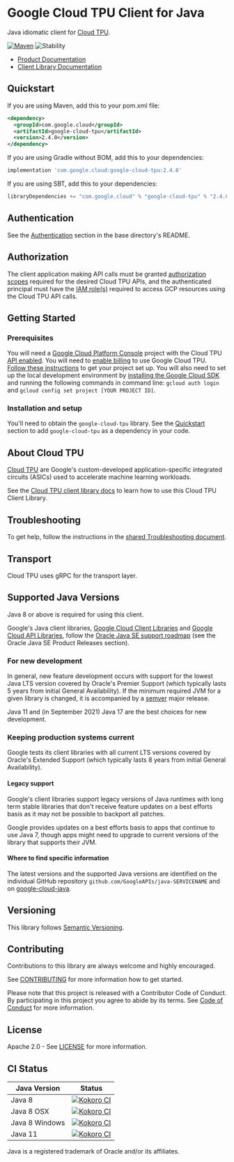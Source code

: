 # Google Cloud TPU Client for Java

Java idiomatic client for [Cloud TPU][product-docs].

[![Maven][maven-version-image]][maven-version-link]
![Stability][stability-image]

- [Product Documentation][product-docs]
- [Client Library Documentation][javadocs]


## Quickstart


If you are using Maven, add this to your pom.xml file:


```xml
<dependency>
  <groupId>com.google.cloud</groupId>
  <artifactId>google-cloud-tpu</artifactId>
  <version>2.4.0</version>
</dependency>
```

If you are using Gradle without BOM, add this to your dependencies:

```Groovy
implementation 'com.google.cloud:google-cloud-tpu:2.4.0'
```

If you are using SBT, add this to your dependencies:

```Scala
libraryDependencies += "com.google.cloud" % "google-cloud-tpu" % "2.4.0"
```

## Authentication

See the [Authentication][authentication] section in the base directory's README.

## Authorization

The client application making API calls must be granted [authorization scopes][auth-scopes] required for the desired Cloud TPU APIs, and the authenticated principal must have the [IAM role(s)][predefined-iam-roles] required to access GCP resources using the Cloud TPU API calls.

## Getting Started

### Prerequisites

You will need a [Google Cloud Platform Console][developer-console] project with the Cloud TPU [API enabled][enable-api].
You will need to [enable billing][enable-billing] to use Google Cloud TPU.
[Follow these instructions][create-project] to get your project set up. You will also need to set up the local development environment by
[installing the Google Cloud SDK][cloud-sdk] and running the following commands in command line:
`gcloud auth login` and `gcloud config set project [YOUR PROJECT ID]`.

### Installation and setup

You'll need to obtain the `google-cloud-tpu` library.  See the [Quickstart](#quickstart) section
to add `google-cloud-tpu` as a dependency in your code.

## About Cloud TPU


[Cloud TPU][product-docs] are Google's custom-developed application-specific integrated circuits (ASICs) used to accelerate machine learning workloads.

See the [Cloud TPU client library docs][javadocs] to learn how to
use this Cloud TPU Client Library.






## Troubleshooting

To get help, follow the instructions in the [shared Troubleshooting document][troubleshooting].

## Transport

Cloud TPU uses gRPC for the transport layer.

## Supported Java Versions

Java 8 or above is required for using this client.

Google's Java client libraries,
[Google Cloud Client Libraries][cloudlibs]
and
[Google Cloud API Libraries][apilibs],
follow the
[Oracle Java SE support roadmap][oracle]
(see the Oracle Java SE Product Releases section).

### For new development

In general, new feature development occurs with support for the lowest Java
LTS version covered by  Oracle's Premier Support (which typically lasts 5 years
from initial General Availability). If the minimum required JVM for a given
library is changed, it is accompanied by a [semver][semver] major release.

Java 11 and (in September 2021) Java 17 are the best choices for new
development.

### Keeping production systems current

Google tests its client libraries with all current LTS versions covered by
Oracle's Extended Support (which typically lasts 8 years from initial
General Availability).

#### Legacy support

Google's client libraries support legacy versions of Java runtimes with long
term stable libraries that don't receive feature updates on a best efforts basis
as it may not be possible to backport all patches.

Google provides updates on a best efforts basis to apps that continue to use
Java 7, though apps might need to upgrade to current versions of the library
that supports their JVM.

#### Where to find specific information

The latest versions and the supported Java versions are identified on
the individual GitHub repository `github.com/GoogleAPIs/java-SERVICENAME`
and on [google-cloud-java][g-c-j].

## Versioning


This library follows [Semantic Versioning](http://semver.org/).



## Contributing


Contributions to this library are always welcome and highly encouraged.

See [CONTRIBUTING][contributing] for more information how to get started.

Please note that this project is released with a Contributor Code of Conduct. By participating in
this project you agree to abide by its terms. See [Code of Conduct][code-of-conduct] for more
information.


## License

Apache 2.0 - See [LICENSE][license] for more information.

## CI Status

Java Version | Status
------------ | ------
Java 8 | [![Kokoro CI][kokoro-badge-image-2]][kokoro-badge-link-2]
Java 8 OSX | [![Kokoro CI][kokoro-badge-image-3]][kokoro-badge-link-3]
Java 8 Windows | [![Kokoro CI][kokoro-badge-image-4]][kokoro-badge-link-4]
Java 11 | [![Kokoro CI][kokoro-badge-image-5]][kokoro-badge-link-5]

Java is a registered trademark of Oracle and/or its affiliates.

[product-docs]: https://cloud.google.com/tpu/docs
[javadocs]: https://cloud.google.com/java/docs/reference/google-cloud-tpu/latest/history
[kokoro-badge-image-1]: http://storage.googleapis.com/cloud-devrel-public/java/badges/java-tpu/java7.svg
[kokoro-badge-link-1]: http://storage.googleapis.com/cloud-devrel-public/java/badges/java-tpu/java7.html
[kokoro-badge-image-2]: http://storage.googleapis.com/cloud-devrel-public/java/badges/java-tpu/java8.svg
[kokoro-badge-link-2]: http://storage.googleapis.com/cloud-devrel-public/java/badges/java-tpu/java8.html
[kokoro-badge-image-3]: http://storage.googleapis.com/cloud-devrel-public/java/badges/java-tpu/java8-osx.svg
[kokoro-badge-link-3]: http://storage.googleapis.com/cloud-devrel-public/java/badges/java-tpu/java8-osx.html
[kokoro-badge-image-4]: http://storage.googleapis.com/cloud-devrel-public/java/badges/java-tpu/java8-win.svg
[kokoro-badge-link-4]: http://storage.googleapis.com/cloud-devrel-public/java/badges/java-tpu/java8-win.html
[kokoro-badge-image-5]: http://storage.googleapis.com/cloud-devrel-public/java/badges/java-tpu/java11.svg
[kokoro-badge-link-5]: http://storage.googleapis.com/cloud-devrel-public/java/badges/java-tpu/java11.html
[stability-image]: https://img.shields.io/badge/stability-stable-green
[maven-version-image]: https://img.shields.io/maven-central/v/com.google.cloud/google-cloud-tpu.svg
[maven-version-link]: https://search.maven.org/search?q=g:com.google.cloud%20AND%20a:google-cloud-tpu&core=gav
[authentication]: https://github.com/googleapis/google-cloud-java#authentication
[auth-scopes]: https://developers.google.com/identity/protocols/oauth2/scopes
[predefined-iam-roles]: https://cloud.google.com/iam/docs/understanding-roles#predefined_roles
[iam-policy]: https://cloud.google.com/iam/docs/overview#cloud-iam-policy
[developer-console]: https://console.developers.google.com/
[create-project]: https://cloud.google.com/resource-manager/docs/creating-managing-projects
[cloud-sdk]: https://cloud.google.com/sdk/
[troubleshooting]: https://github.com/googleapis/google-cloud-common/blob/main/troubleshooting/readme.md#troubleshooting
[contributing]: https://github.com/googleapis/java-tpu/blob/main/CONTRIBUTING.md
[code-of-conduct]: https://github.com/googleapis/java-tpu/blob/main/CODE_OF_CONDUCT.md#contributor-code-of-conduct
[license]: https://github.com/googleapis/java-tpu/blob/main/LICENSE
[enable-billing]: https://cloud.google.com/apis/docs/getting-started#enabling_billing
[enable-api]: https://console.cloud.google.com/flows/enableapi?apiid=tpu.googleapis.com
[libraries-bom]: https://github.com/GoogleCloudPlatform/cloud-opensource-java/wiki/The-Google-Cloud-Platform-Libraries-BOM
[shell_img]: https://gstatic.com/cloudssh/images/open-btn.png

[semver]: https://semver.org/
[cloudlibs]: https://cloud.google.com/apis/docs/client-libraries-explained
[apilibs]: https://cloud.google.com/apis/docs/client-libraries-explained#google_api_client_libraries
[oracle]: https://www.oracle.com/java/technologies/java-se-support-roadmap.html
[g-c-j]: http://github.com/googleapis/google-cloud-java
